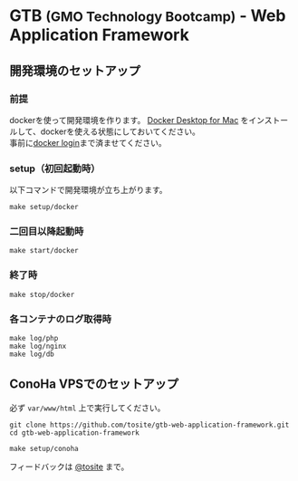 # GTB <small>(GMO Technology Bootcamp)</small> - Web Application Framework

## 開発環境のセットアップ

### 前提
dockerを使って開発環境を作ります。
[Docker Desktop for Mac](https://docs.docker.com/docker-for-mac) をインストールして、dockerを使える状態にしておいてください。  
事前に[docker login](https://docs.docker.jp/engine/reference/commandline/login.html)まで済ませてください。

### setup（初回起動時）

以下コマンドで開発環境が立ち上がります。

```
make setup/docker 
```

### 二回目以降起動時

```
make start/docker
```

### 終了時

```
make stop/docker
```

### 各コンテナのログ取得時

```
make log/php
make log/nginx
make log/db
```

## ConoHa VPSでのセットアップ

必ず `var/www/html` 上で実行してください。

```
git clone https://github.com/tosite/gtb-web-application-framework.git
cd gtb-web-application-framework

make setup/conoha
```

フィードバックは [@tosite](https://twitter.com/mao_sum) まで。
